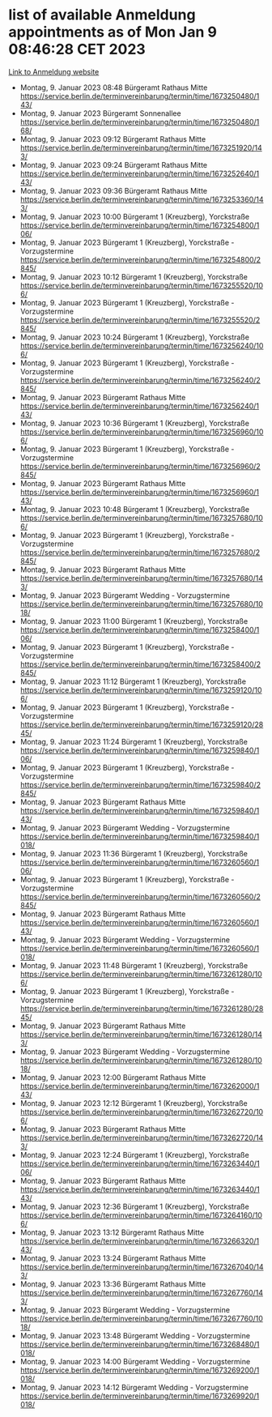 # list of available Anmeldung appointments as of Mon Jan  9 08:46:28 CET 2023
[Link to Anmeldung website](https://service.berlin.de/terminvereinbarung/termin/tag.php?termin=0&anliegen[]=120686&dienstleisterlist=122210,122217,327316,122219,327312,122227,327314,122231,327346,122243,327348,122252,329742,122260,329745,122262,329748,122254,329751,122271,327278,122273,327274,122277,327276,330436,122280,327294,122282,327290,122284,327292,327539,122291,327270,122285,327266,122286,327264,122296,327268,150230,329760,122301,327282,122297,327286,122294,327284,122312,329763,122314,329775,122304,327330,122311,327334,122309,327332,122281,327352,122279,329772,122276,327324,122274,327326,122267,329766,122246,327318,122251,327320,122257,327322,122208,327298,122226,327300,121362,121364&herkunft=http%3A%2F%2Fservice.berlin.de%2Fdienstleistung%2F120686%2F)
- Montag, 9. Januar 2023 08:48 Bürgeramt Rathaus Mitte https://service.berlin.de/terminvereinbarung/termin/time/1673250480/143/
- Montag, 9. Januar 2023  Bürgeramt Sonnenallee https://service.berlin.de/terminvereinbarung/termin/time/1673250480/168/
- Montag, 9. Januar 2023 09:12 Bürgeramt Rathaus Mitte https://service.berlin.de/terminvereinbarung/termin/time/1673251920/143/
- Montag, 9. Januar 2023 09:24 Bürgeramt Rathaus Mitte https://service.berlin.de/terminvereinbarung/termin/time/1673252640/143/
- Montag, 9. Januar 2023 09:36 Bürgeramt Rathaus Mitte https://service.berlin.de/terminvereinbarung/termin/time/1673253360/143/
- Montag, 9. Januar 2023 10:00 Bürgeramt 1 (Kreuzberg), Yorckstraße https://service.berlin.de/terminvereinbarung/termin/time/1673254800/106/
- Montag, 9. Januar 2023  Bürgeramt 1 (Kreuzberg), Yorckstraße - Vorzugstermine https://service.berlin.de/terminvereinbarung/termin/time/1673254800/2845/
- Montag, 9. Januar 2023 10:12 Bürgeramt 1 (Kreuzberg), Yorckstraße https://service.berlin.de/terminvereinbarung/termin/time/1673255520/106/
- Montag, 9. Januar 2023  Bürgeramt 1 (Kreuzberg), Yorckstraße - Vorzugstermine https://service.berlin.de/terminvereinbarung/termin/time/1673255520/2845/
- Montag, 9. Januar 2023 10:24 Bürgeramt 1 (Kreuzberg), Yorckstraße https://service.berlin.de/terminvereinbarung/termin/time/1673256240/106/
- Montag, 9. Januar 2023  Bürgeramt 1 (Kreuzberg), Yorckstraße - Vorzugstermine https://service.berlin.de/terminvereinbarung/termin/time/1673256240/2845/
- Montag, 9. Januar 2023  Bürgeramt Rathaus Mitte https://service.berlin.de/terminvereinbarung/termin/time/1673256240/143/
- Montag, 9. Januar 2023 10:36 Bürgeramt 1 (Kreuzberg), Yorckstraße https://service.berlin.de/terminvereinbarung/termin/time/1673256960/106/
- Montag, 9. Januar 2023  Bürgeramt 1 (Kreuzberg), Yorckstraße - Vorzugstermine https://service.berlin.de/terminvereinbarung/termin/time/1673256960/2845/
- Montag, 9. Januar 2023  Bürgeramt Rathaus Mitte https://service.berlin.de/terminvereinbarung/termin/time/1673256960/143/
- Montag, 9. Januar 2023 10:48 Bürgeramt 1 (Kreuzberg), Yorckstraße https://service.berlin.de/terminvereinbarung/termin/time/1673257680/106/
- Montag, 9. Januar 2023  Bürgeramt 1 (Kreuzberg), Yorckstraße - Vorzugstermine https://service.berlin.de/terminvereinbarung/termin/time/1673257680/2845/
- Montag, 9. Januar 2023  Bürgeramt Rathaus Mitte https://service.berlin.de/terminvereinbarung/termin/time/1673257680/143/
- Montag, 9. Januar 2023  Bürgeramt Wedding - Vorzugstermine https://service.berlin.de/terminvereinbarung/termin/time/1673257680/1018/
- Montag, 9. Januar 2023 11:00 Bürgeramt 1 (Kreuzberg), Yorckstraße https://service.berlin.de/terminvereinbarung/termin/time/1673258400/106/
- Montag, 9. Januar 2023  Bürgeramt 1 (Kreuzberg), Yorckstraße - Vorzugstermine https://service.berlin.de/terminvereinbarung/termin/time/1673258400/2845/
- Montag, 9. Januar 2023 11:12 Bürgeramt 1 (Kreuzberg), Yorckstraße https://service.berlin.de/terminvereinbarung/termin/time/1673259120/106/
- Montag, 9. Januar 2023  Bürgeramt 1 (Kreuzberg), Yorckstraße - Vorzugstermine https://service.berlin.de/terminvereinbarung/termin/time/1673259120/2845/
- Montag, 9. Januar 2023 11:24 Bürgeramt 1 (Kreuzberg), Yorckstraße https://service.berlin.de/terminvereinbarung/termin/time/1673259840/106/
- Montag, 9. Januar 2023  Bürgeramt 1 (Kreuzberg), Yorckstraße - Vorzugstermine https://service.berlin.de/terminvereinbarung/termin/time/1673259840/2845/
- Montag, 9. Januar 2023  Bürgeramt Rathaus Mitte https://service.berlin.de/terminvereinbarung/termin/time/1673259840/143/
- Montag, 9. Januar 2023  Bürgeramt Wedding - Vorzugstermine https://service.berlin.de/terminvereinbarung/termin/time/1673259840/1018/
- Montag, 9. Januar 2023 11:36 Bürgeramt 1 (Kreuzberg), Yorckstraße https://service.berlin.de/terminvereinbarung/termin/time/1673260560/106/
- Montag, 9. Januar 2023  Bürgeramt 1 (Kreuzberg), Yorckstraße - Vorzugstermine https://service.berlin.de/terminvereinbarung/termin/time/1673260560/2845/
- Montag, 9. Januar 2023  Bürgeramt Rathaus Mitte https://service.berlin.de/terminvereinbarung/termin/time/1673260560/143/
- Montag, 9. Januar 2023  Bürgeramt Wedding - Vorzugstermine https://service.berlin.de/terminvereinbarung/termin/time/1673260560/1018/
- Montag, 9. Januar 2023 11:48 Bürgeramt 1 (Kreuzberg), Yorckstraße https://service.berlin.de/terminvereinbarung/termin/time/1673261280/106/
- Montag, 9. Januar 2023  Bürgeramt 1 (Kreuzberg), Yorckstraße - Vorzugstermine https://service.berlin.de/terminvereinbarung/termin/time/1673261280/2845/
- Montag, 9. Januar 2023  Bürgeramt Rathaus Mitte https://service.berlin.de/terminvereinbarung/termin/time/1673261280/143/
- Montag, 9. Januar 2023  Bürgeramt Wedding - Vorzugstermine https://service.berlin.de/terminvereinbarung/termin/time/1673261280/1018/
- Montag, 9. Januar 2023 12:00 Bürgeramt Rathaus Mitte https://service.berlin.de/terminvereinbarung/termin/time/1673262000/143/
- Montag, 9. Januar 2023 12:12 Bürgeramt 1 (Kreuzberg), Yorckstraße https://service.berlin.de/terminvereinbarung/termin/time/1673262720/106/
- Montag, 9. Januar 2023  Bürgeramt Rathaus Mitte https://service.berlin.de/terminvereinbarung/termin/time/1673262720/143/
- Montag, 9. Januar 2023 12:24 Bürgeramt 1 (Kreuzberg), Yorckstraße https://service.berlin.de/terminvereinbarung/termin/time/1673263440/106/
- Montag, 9. Januar 2023  Bürgeramt Rathaus Mitte https://service.berlin.de/terminvereinbarung/termin/time/1673263440/143/
- Montag, 9. Januar 2023 12:36 Bürgeramt 1 (Kreuzberg), Yorckstraße https://service.berlin.de/terminvereinbarung/termin/time/1673264160/106/
- Montag, 9. Januar 2023 13:12 Bürgeramt Rathaus Mitte https://service.berlin.de/terminvereinbarung/termin/time/1673266320/143/
- Montag, 9. Januar 2023 13:24 Bürgeramt Rathaus Mitte https://service.berlin.de/terminvereinbarung/termin/time/1673267040/143/
- Montag, 9. Januar 2023 13:36 Bürgeramt Rathaus Mitte https://service.berlin.de/terminvereinbarung/termin/time/1673267760/143/
- Montag, 9. Januar 2023  Bürgeramt Wedding - Vorzugstermine https://service.berlin.de/terminvereinbarung/termin/time/1673267760/1018/
- Montag, 9. Januar 2023 13:48 Bürgeramt Wedding - Vorzugstermine https://service.berlin.de/terminvereinbarung/termin/time/1673268480/1018/
- Montag, 9. Januar 2023 14:00 Bürgeramt Wedding - Vorzugstermine https://service.berlin.de/terminvereinbarung/termin/time/1673269200/1018/
- Montag, 9. Januar 2023 14:12 Bürgeramt Wedding - Vorzugstermine https://service.berlin.de/terminvereinbarung/termin/time/1673269920/1018/
